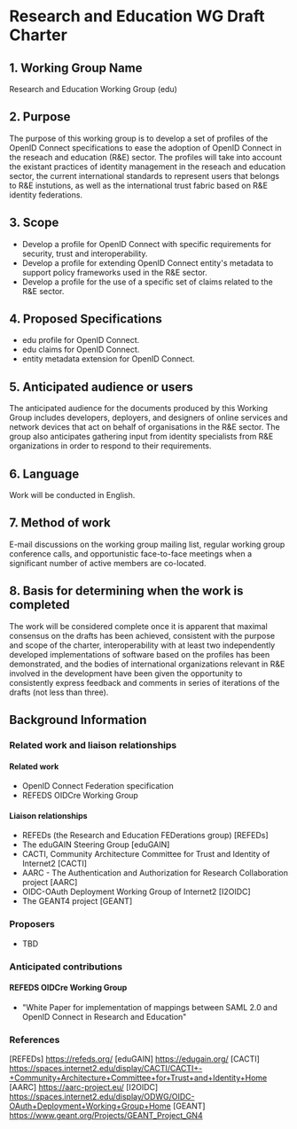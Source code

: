 # Research and Education WG Draft Charter

## 1. Working Group Name

Research and Education Working Group (edu)

## 2. Purpose

The purpose of this working group is to develop a set of profiles of the
OpenID Connect specifications to ease the adoption of OpenID Connect in the
reseach and education (R&E) sector. The profiles will take into account the existant
practices of identity management in the reseach and education sector, the current
international standards to represent users that belongs to R&E
instutions, as well as the international trust fabric based on R&E identity federations.

## 3. Scope

* Develop a profile for OpenID Connect with specific requirements for
security, trust and interoperability.
* Develop a profile for extending OpenID Connect entity's metadata to
support policy frameworks used in the R&E sector.
* Develop a profile for the use of a specific set of claims related to
the R&E sector.

## 4. Proposed Specifications

 * edu profile for OpenID Connect.
 * edu claims for OpenID Connect.
 * entity metadata extension for OpenID Connect.
 
## 5. Anticipated audience or users

The anticipated audience for the documents produced by this Working Group
includes developers, deployers, and designers of online services and
network devices that act on behalf of organisations in the R&E
sector.
The group also anticipates gathering input from identity specialists from
R&E organizations in order to respond to their requirements.

## 6. Language

Work will be conducted in English.

## 7. Method of work

E-mail discussions on the working group mailing list, regular working
group conference calls, and opportunistic face-to-face meetings when a
significant number of active members are co-located. 

## 8. Basis for determining when the work is completed

The work will be considered complete once it is apparent that maximal
consensus on the drafts has been achieved, consistent with the purpose
and scope of the charter, interoperability with at least two independently
developed implementations of software based on the profiles has been
demonstrated, and the bodies of international organizations relevant in R&E
involved in the development have been given the opportunity to consistently express
feedback and comments in series of iterations of the drafts (not less than three). 

## Background Information

### Related work and liaison relationships

#### Related work
* OpenID Connect Federation specification 
* REFEDS OIDCre Working Group

#### Liaison relationships
* REFEDs (the Research and Education FEDerations group) [REFEDs]
* The eduGAIN Steering Group [eduGAIN]
* CACTI, Community Architecture Committee for Trust and Identity of Internet2 [CACTI] 
* AARC - The Authentication and Authorization for Research Collaboration project [AARC] 
* OIDC-OAuth Deployment Working Group of Internet2 [I2OIDC]
* The GEANT4 project [GEANT]

### Proposers
* TBD

### Anticipated contributions
#### REFEDS OIDCre Working Group
* "White Paper for implementation of mappings between SAML 2.0 and OpenID
   Connect in Research and Education"

### References
[REFEDs] https://refeds.org/
[eduGAIN] https://edugain.org/
[CACTI] https://spaces.internet2.edu/display/CACTI/CACTI+-+Community+Architecture+Committee+for+Trust+and+Identity+Home
[AARC] https://aarc-project.eu/
[I2OIDC] https://spaces.internet2.edu/display/ODWG/OIDC-OAuth+Deployment+Working+Group+Home
[GEANT] https://www.geant.org/Projects/GEANT_Project_GN4
